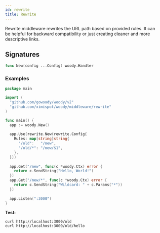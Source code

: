 ```yaml
---
id: rewrite
title: Rewrite
---
```


Rewrite middleware rewrites the URL path based on provided rules. It can be helpful for backward compatibility or just creating cleaner and more descriptive links.


## Signatures

```go
func New(config ...Config) woody.Handler
```

### Examples
```go
package main

import (
  "github.com/gowoody/woody/v2"
  "github.com/ximispot/woody/middleware/rewrite"
)

func main() {
  app := woody.New()
  
  app.Use(rewrite.New(rewrite.Config{
    Rules: map[string]string{
      "/old":   "/new",
      "/old/*": "/new/$1",
    },
  }))
  
  app.Get("/new", func(c *woody.Ctx) error {
    return c.SendString("Hello, World!")
  })
  app.Get("/new/*", func(c *woody.Ctx) error {
    return c.SendString("Wildcard: " + c.Params("*"))
  })
  
  app.Listen(":3000")
}

```

**Test:**

```curl
curl http://localhost:3000/old
curl http://localhost:3000/old/hello
```
